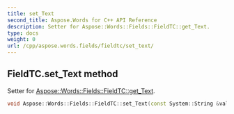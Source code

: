 ```yaml
---
title: set_Text
second_title: Aspose.Words for C++ API Reference
description: Setter for Aspose::Words::Fields::FieldTC::get_Text. 
type: docs
weight: 0
url: /cpp/aspose.words.fields/fieldtc/set_text/
---
```

## FieldTC.set_Text method


Setter for [Aspose::Words::Fields::FieldTC::get_Text](../get_text/).

```cpp
void Aspose::Words::Fields::FieldTC::set_Text(const System::String &value)
```

